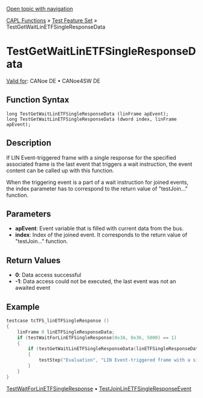 [Open topic with navigation](../../../../../CANoeDEFamily.htm#Topics/CAPLFunctions/Test/Functions/CAPLfunctionTestGetWaitLinEtfSingleResponseData.md)

[CAPL Functions](../../CAPLfunctions.md) » [Test Feature Set](../CAPLfunctionsTFSOverview.md) » TestGetWaitLinETFSingleResponseData

# TestGetWaitLinETFSingleResponseData

[Valid for](../../../Shared/FeatureAvailability.md):  CANoe DE • CANoe4SW DE

## Function Syntax

```
long TestGetWaitLinETFSingleResponseData (linFrame apEvent);
long TestGetWaitLinETFSingleResponseData (dword index, linFrame apEvent);
```

## Description

If LIN Event-triggered frame with a single response for the specified associated frame is the last event that triggers a wait instruction, the event content can be called up with this function.

When the triggering event is a part of a wait instruction for joined events, the index parameter has to correspond to the return value of "testJoin..." function.

## Parameters

- **apEvent**: Event variable that is filled with current data from the bus.
- **index**: Index of the joined event. It corresponds to the return value of "testJoin..." function.

## Return Values

- **0**: Data access successful
- **-1**: Data access could not be executed, the last event was not an awaited event

## Example

```c
testcase tcTFS_linETFSingleResponse ()
{
    linFrame 0 linETFSingleResponseData;
    if (testWaitForLinETFSingleResponse(0x3A, 0x36, 5000) == 1)
    {
        if (testGetWaitLinETFSingleResponseData(linETFSingleResponseData) == 0)
        {
            testStep("Evaluation", "LIN Event-triggered frame with a single response occurred for FrameId=0x%X", linETFSingleResponseData.ID);
        }
    }
}
```

[TestWaitForLinETFSingleResponse](CAPLfunctionTestWaitForLinEtfSingleResponse.md) • [TestJoinLinETFSingleResponseEvent](CAPLfunctionTestJoinLinEtfSingleResponseEvent.md)
